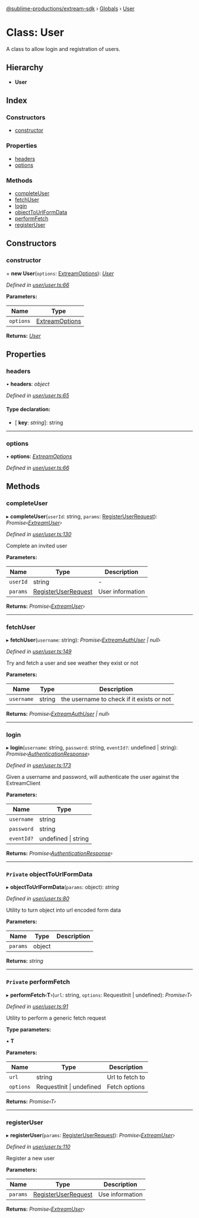 [@sublime-productions/extream-sdk](../README.md) › [Globals](../globals.md) › [User](user.md)

# Class: User

A class to allow login and registration of users.

## Hierarchy

* **User**

## Index

### Constructors

* [constructor](user.md#constructor)

### Properties

* [headers](user.md#headers)
* [options](user.md#options)

### Methods

* [completeUser](user.md#completeuser)
* [fetchUser](user.md#fetchuser)
* [login](user.md#login)
* [objectToUrlFormData](user.md#private-objecttourlformdata)
* [performFetch](user.md#private-performfetch)
* [registerUser](user.md#registeruser)

## Constructors

###  constructor

\+ **new User**(`options`: [ExtreamOptions](../interfaces/extreamoptions.md)): *[User](user.md)*

*Defined in [user/user.ts:66](https://github.com/Extream-SaaS/ex-sdk/blob/fa826ae/src/user/user.ts#L66)*

**Parameters:**

Name | Type |
------ | ------ |
`options` | [ExtreamOptions](../interfaces/extreamoptions.md) |

**Returns:** *[User](user.md)*

## Properties

###  headers

• **headers**: *object*

*Defined in [user/user.ts:65](https://github.com/Extream-SaaS/ex-sdk/blob/fa826ae/src/user/user.ts#L65)*

#### Type declaration:

* \[ **key**: *string*\]: string

___

###  options

• **options**: *[ExtreamOptions](../interfaces/extreamoptions.md)*

*Defined in [user/user.ts:66](https://github.com/Extream-SaaS/ex-sdk/blob/fa826ae/src/user/user.ts#L66)*

## Methods

###  completeUser

▸ **completeUser**(`userId`: string, `params`: [RegisterUserRequest](../interfaces/registeruserrequest.md)): *Promise‹[ExtreamUser](../interfaces/extreamuser.md)›*

*Defined in [user/user.ts:130](https://github.com/Extream-SaaS/ex-sdk/blob/fa826ae/src/user/user.ts#L130)*

Complete an invited user

**Parameters:**

Name | Type | Description |
------ | ------ | ------ |
`userId` | string | - |
`params` | [RegisterUserRequest](../interfaces/registeruserrequest.md) | User information  |

**Returns:** *Promise‹[ExtreamUser](../interfaces/extreamuser.md)›*

___

###  fetchUser

▸ **fetchUser**(`username`: string): *Promise‹[ExtreamAuthUser](../interfaces/extreamauthuser.md) | null›*

*Defined in [user/user.ts:149](https://github.com/Extream-SaaS/ex-sdk/blob/fa826ae/src/user/user.ts#L149)*

Try and fetch a user and see weather they exist or not

**Parameters:**

Name | Type | Description |
------ | ------ | ------ |
`username` | string | the username to check if it exists or not  |

**Returns:** *Promise‹[ExtreamAuthUser](../interfaces/extreamauthuser.md) | null›*

___

###  login

▸ **login**(`username`: string, `password`: string, `eventId?`: undefined | string): *Promise‹[AuthenticationResponse](../interfaces/authenticationresponse.md)›*

*Defined in [user/user.ts:173](https://github.com/Extream-SaaS/ex-sdk/blob/fa826ae/src/user/user.ts#L173)*

Given a username and password, will authenticate the user against the ExtreamClient

**Parameters:**

Name | Type |
------ | ------ |
`username` | string |
`password` | string |
`eventId?` | undefined &#124; string |

**Returns:** *Promise‹[AuthenticationResponse](../interfaces/authenticationresponse.md)›*

___

### `Private` objectToUrlFormData

▸ **objectToUrlFormData**(`params`: object): *string*

*Defined in [user/user.ts:80](https://github.com/Extream-SaaS/ex-sdk/blob/fa826ae/src/user/user.ts#L80)*

Utility to turn object into url encoded form data

**Parameters:**

Name | Type | Description |
------ | ------ | ------ |
`params` | object |   |

**Returns:** *string*

___

### `Private` performFetch

▸ **performFetch**‹**T**›(`url`: string, `options`: RequestInit | undefined): *Promise‹T›*

*Defined in [user/user.ts:91](https://github.com/Extream-SaaS/ex-sdk/blob/fa826ae/src/user/user.ts#L91)*

Utility to perform a generic fetch request

**Type parameters:**

▪ **T**

**Parameters:**

Name | Type | Description |
------ | ------ | ------ |
`url` | string | Url to fetch to |
`options` | RequestInit &#124; undefined | Fetch options  |

**Returns:** *Promise‹T›*

___

###  registerUser

▸ **registerUser**(`params`: [RegisterUserRequest](../interfaces/registeruserrequest.md)): *Promise‹[ExtreamUser](../interfaces/extreamuser.md)›*

*Defined in [user/user.ts:110](https://github.com/Extream-SaaS/ex-sdk/blob/fa826ae/src/user/user.ts#L110)*

Register a new user

**Parameters:**

Name | Type | Description |
------ | ------ | ------ |
`params` | [RegisterUserRequest](../interfaces/registeruserrequest.md) | Use information  |

**Returns:** *Promise‹[ExtreamUser](../interfaces/extreamuser.md)›*
